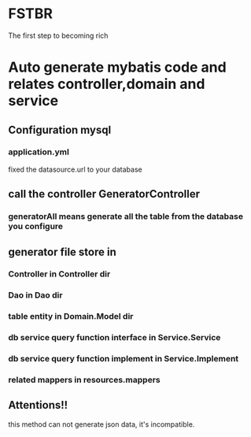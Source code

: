 # FSTBR
The first step to becoming rich

# Auto generate mybatis code and relates controller,domain and service



## Configuration mysql
### application.yml
fixed the datasource.url to your database


## call the controller GeneratorController
### generatorAll means generate all the table from the database you configure




## generator file store in
### Controller in Controller dir

### Dao in Dao dir

### table entity in Domain.Model dir

### db service query function interface in Service.Service

### db service query function implement in Service.Implement

### related mappers in resources.mappers




## Attentions!!
this method can not generate json data, it's incompatible.
